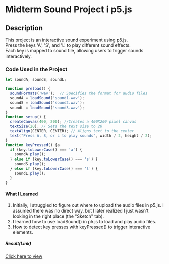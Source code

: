 # Midterm Sound Project i p5.js

## Description

This project is an interactive sound experiment using p5.js.  
Press the keys 'A', 'S', and 'L' to play different sound effects.  
Each key is mapped to sound file, allowing users to trigger sounds interactively.

### Code Used in the Project
```javascript
let soundA, soundS, soundL;

function preload() {
  soundFormats('wav');  // Specifies the format for audio files
  soundA = loadSound('sound1.wav'); 
  soundS = loadSound('sound2.wav');  
  soundL = loadSound('sound3.wav');
}
function setup() {
  createCanvas(400, 200); //Creates a 400X200 pixel canvas
  textSize(20); // Sets the text size to 20
  textAlign(CENTER, CENTER); // Aligns text to the center
  text("Press A, S, or L to play sounds", width / 2, height / 2);
}
function keyPressed() {a
  if (key.toLowerCase() === 'a') {
    soundA.play();  
  } else if (key.toLowerCase() === 's') {
    soundS.play();  
  } else if (key.toLowerCase() === 'l') {
    soundL.play();  
  }
}
```

#### What I Learned

1. Initially, I struggled to figure out where to upload the audio files in p5.js. I assumed there was no direct way, but I later realized I just wasn't looking in the right place (the "Sketch" tab).
2. I learned how to use loadSound() in p5.js to load and play audio files.
3. How to detect key presses with keyPressed() to trigger interactive elements.

##### Result(Link)

[Click here to view](https://editor.p5js.org/andawon/sketches/D86hvbpiF) 